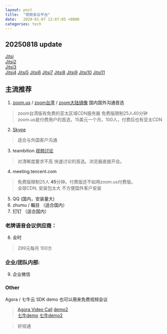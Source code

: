 ```yaml
---
layout: post
title:  "视频会议平台"
date:   2020-01-07 12:07:05 +0800
categories: tech
---
```


## 20250818 update  
[Jitsi](https://meet.jit.si/)  
[Jitsi2](https://meet.jitsi.fi/)  
[Jitsi3](https://conference.jitsi.fi/)  
[Jitsi4](https://fairmeeting.net/)
[Jitsi5](https://meet.init7.net/en/)
[Jitsi6](https://meet.physik.kit.edu/)
[Jitsi7](https://edu.meet.garr.it/)
[Jitsi8](https://v.onlinetool.cc/)
[Jitsi9](https://jitsi.is)
[Jitsi10](https://jitsi.net.scc.kit.edu/)
[Jitsi11](https://meet3.lib.nttu.edu.tw/)

## 主流推荐
1. [zoom.us](https://zoom.us) / 
[zoom台湾](https://zoomnow.net/) / 
[zoom大陆镜像](https://zoom.com.cn)  国内国外沟通首选
> zoom台湾版有免费的亚太区域CDN服务器  免费版限制25人40分钟  
zoom.us是付费用户的首选，15美元一个月，100人，付费后也有亚太CDN

2. [Skype](https://www.skype.com/en/get-skype/) 
> 适合与外国客户沟通  

3. teambition [视频讨论](https://blog.teambition.com/blog/web-10-28-1)  
> 对清晰度要求不高 快速讨论的首选。浏览器直接开会。  

4. meeting.tencent.com  
> 免费版限制25人 **45**分钟。付费版还不如用zoom.us付费版。  
> 全球CDN, 安装包太大 不方便国外客户安装  

5. QQ (国内，安装量大) 
1. zhumu / 瞩目 （适合国内） 
1. 钉钉  （适合国内）    

### 老牌语音会议供应商：
8. 全时  
> 299元每月 100方

### 企业/团队内部:
9. 企业微信  

### Other

Agora / 七牛云 SDK demo 也可以用来免费视频会议  
> [Agora Video Call](https://videocall.agora.io/)  [demo2](https://docs.agora.io/cn/Agora%20Platform/downloads)  
> [七牛demo](https://demo-rtc.qnsdk.com/) [七牛demo2](https://doc.qnsdk.com/rtn/docs/demo)  

  
> 好视通
